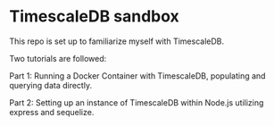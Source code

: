 # TimescaleDB sandbox

This repo is set up to familiarize myself with TimescaleDB.

Two tutorials are followed:

Part 1: Running a Docker Container with TimescaleDB, populating and querying data directly.

Part 2: Setting up an instance of TimescaleDB within Node.js utilizing express and sequelize.